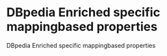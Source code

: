 # DBpedia Enriched specific mappingbased properties
DBpedia Enriched specific mappingbased properties

